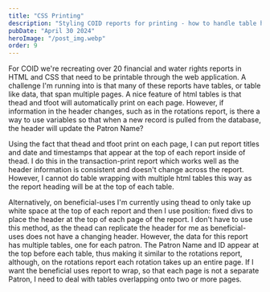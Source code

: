 ```yaml
---
title: "CSS Printing"
description: "Styling COID reports for printing - how to handle table headers and footers spanning multiple pages"
pubDate: "April 30 2024"
heroImage: "/post_img.webp"
order: 9
---
```


For COID we're recreating over 20 financial and water rights reports in HTML and CSS that need to be printable through the web application. A challenge I'm running into is that many of these reports have tables, or table like data, that span multiple pages. A nice feature of html tables is that thead and tfoot will automatically print on each page. However, if information in the header changes, such as in the rotations report, is there a way to use variables so that when a new record is pulled from the database, the header will update the Patron Name?

Using the fact that thead and tfoot print on each page, I can put report titles and date and timestamps that appear at the top of each report inside of thead. I do this in the transaction-print report which works well as the header information is consistent and doesn't change across the report. However, I cannot do table wrapping with multiple html tables this way as the report heading will be at the top of each table.

Alternatively, on beneficial-uses I'm currently using thead to only take up white space at the top of each report and then I use position: fixed divs to place the header at the top of each page of the report. I don't have to use this method, as the thead can replicate the header for me as beneficial-uses does not have a changing header. However, the data for this report has multiple tables, one for each patron. The Patron Name and ID appear at the top before each table, thus making it similar to the rotations report, although, on the rotations report each rotation takes up an entire page. If I want the beneficial uses report to wrap, so that each page is not a separate Patron, I need to deal with tables overlapping onto two or more pages.

